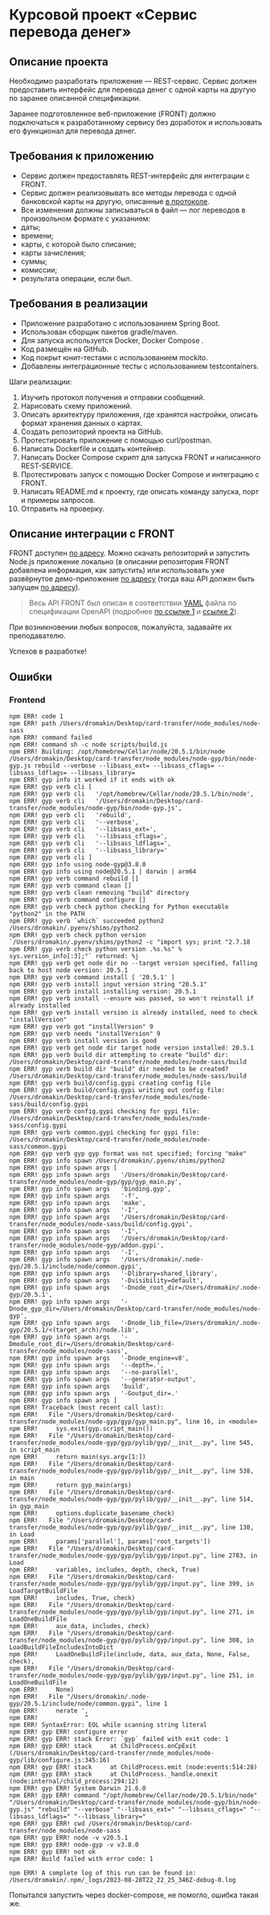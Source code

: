 # Курсовой проект «Сервис перевода денег»

## Описание проекта

Необходимо разработать приложение — REST-сервис. Сервис должен предоставить интерфейс для перевода денег с одной карты на другую по заранее описанной спецификации.

Заранее подготовленное веб-приложение (FRONT) должно подключаться к разработанному сервису без доработок и использовать его функционал для перевода денег.

## Требования к приложению

- Сервис должен предоставлять REST-интерфейс для интеграции с FRONT.
- Сервис должен реализовывать все методы перевода с одной банковской карты на другую, описанные [в протоколе](https://github.com/netology-code/jd-homeworks/blob/master/diploma/MoneyTransferServiceSpecification.yaml).
- Все изменения должны записываться в файл — лог переводов в произвольном формате с указанием:
- даты;
- времени;
- карты, с которой было списание;
- карты зачисления;
- суммы;
- комиссии;
- результата операции, если был.

## Требования в реализации

- Приложение разработано с использованием Spring Boot.
- Использован сборщик пакетов gradle/maven.
- Для запуска используется Docker, Docker Compose .
- Код размещён на GitHub.
- Код покрыт юнит-тестами с использованием mockito.
- Добавлены интеграционные тесты с использованием testcontainers.

Шаги реализации:

1. Изучить протокол получения и отправки сообщений.
1. Нарисовать схему приложений.
1. Описать архитектуру приложения, где хранятся настройки, описать формат хранения данных о картах.
1. Создать репозиторий проекта на GitHub.
1. Протестировать приложение с помощью curl/postman.
1. Написать Dockerfile и создать контейнер.
1. Написать Docker Compose  скрипт для запуска FRONT и написанного REST-SERVICE.
1. Протестировать запуск с помощью Docker Compose и интеграцию с FRONT.
1. Написать README.md к проекту, где описать команду запуска, порт и примеры запросов.
1. Отправить на проверку.

## Описание интеграции с FRONT

FRONT доступен [по адресу](https://github.com/serp-ya/card-transfer). Можно скачать репозиторий и запустить Node.js приложение локально (в описании репозитория FRONT добавлена информация, как запустить) или использовать уже развёрнутое демо-приложение [по адресу](https://serp-ya.github.io/card-transfer/) (тогда ваш API должен быть запущен [по адресу](http://localhost:5500/)).
> Весь API FRONT был описан в соответствии [YAML](https://github.com/netology-code/jd-homeworks/blob/master/diploma/MoneyTransferServiceSpecification.yaml)
файла по спецификации OpenAPI (подробнее [по ссылке 1](https://swagger.io/specification/) и [ссылке 2](https://starkovden.github.io/introduction-openapi-and-swagger.html)).

При возникновении любых вопросов, пожалуйста, задавайте их преподавателю.

Успехов в разработке!

## Ошибки
### Frontend
```shell
npm ERR! code 1
npm ERR! path /Users/dromakin/Desktop/card-transfer/node_modules/node-sass
npm ERR! command failed
npm ERR! command sh -c node scripts/build.js
npm ERR! Building: /opt/homebrew/Cellar/node/20.5.1/bin/node /Users/dromakin/Desktop/card-transfer/node_modules/node-gyp/bin/node-gyp.js rebuild --verbose --libsass_ext= --libsass_cflags= --libsass_ldflags= --libsass_library=
npm ERR! gyp info it worked if it ends with ok
npm ERR! gyp verb cli [
npm ERR! gyp verb cli   '/opt/homebrew/Cellar/node/20.5.1/bin/node',
npm ERR! gyp verb cli   '/Users/dromakin/Desktop/card-transfer/node_modules/node-gyp/bin/node-gyp.js',
npm ERR! gyp verb cli   'rebuild',
npm ERR! gyp verb cli   '--verbose',
npm ERR! gyp verb cli   '--libsass_ext=',
npm ERR! gyp verb cli   '--libsass_cflags=',
npm ERR! gyp verb cli   '--libsass_ldflags=',
npm ERR! gyp verb cli   '--libsass_library='
npm ERR! gyp verb cli ]
npm ERR! gyp info using node-gyp@3.8.0
npm ERR! gyp info using node@20.5.1 | darwin | arm64
npm ERR! gyp verb command rebuild []
npm ERR! gyp verb command clean []
npm ERR! gyp verb clean removing "build" directory
npm ERR! gyp verb command configure []
npm ERR! gyp verb check python checking for Python executable "python2" in the PATH
npm ERR! gyp verb `which` succeeded python2 /Users/dromakin/.pyenv/shims/python2
npm ERR! gyp verb check python version `/Users/dromakin/.pyenv/shims/python2 -c "import sys; print "2.7.18
npm ERR! gyp verb check python version .%s.%s" % sys.version_info[:3];"` returned: %j
npm ERR! gyp verb get node dir no --target version specified, falling back to host node version: 20.5.1
npm ERR! gyp verb command install [ '20.5.1' ]
npm ERR! gyp verb install input version string "20.5.1"
npm ERR! gyp verb install installing version: 20.5.1
npm ERR! gyp verb install --ensure was passed, so won't reinstall if already installed
npm ERR! gyp verb install version is already installed, need to check "installVersion"
npm ERR! gyp verb got "installVersion" 9
npm ERR! gyp verb needs "installVersion" 9
npm ERR! gyp verb install version is good
npm ERR! gyp verb get node dir target node version installed: 20.5.1
npm ERR! gyp verb build dir attempting to create "build" dir: /Users/dromakin/Desktop/card-transfer/node_modules/node-sass/build
npm ERR! gyp verb build dir "build" dir needed to be created? /Users/dromakin/Desktop/card-transfer/node_modules/node-sass/build
npm ERR! gyp verb build/config.gypi creating config file
npm ERR! gyp verb build/config.gypi writing out config file: /Users/dromakin/Desktop/card-transfer/node_modules/node-sass/build/config.gypi
npm ERR! gyp verb config.gypi checking for gypi file: /Users/dromakin/Desktop/card-transfer/node_modules/node-sass/config.gypi
npm ERR! gyp verb common.gypi checking for gypi file: /Users/dromakin/Desktop/card-transfer/node_modules/node-sass/common.gypi
npm ERR! gyp verb gyp gyp format was not specified; forcing "make"
npm ERR! gyp info spawn /Users/dromakin/.pyenv/shims/python2
npm ERR! gyp info spawn args [
npm ERR! gyp info spawn args   '/Users/dromakin/Desktop/card-transfer/node_modules/node-gyp/gyp/gyp_main.py',
npm ERR! gyp info spawn args   'binding.gyp',
npm ERR! gyp info spawn args   '-f',
npm ERR! gyp info spawn args   'make',
npm ERR! gyp info spawn args   '-I',
npm ERR! gyp info spawn args   '/Users/dromakin/Desktop/card-transfer/node_modules/node-sass/build/config.gypi',
npm ERR! gyp info spawn args   '-I',
npm ERR! gyp info spawn args   '/Users/dromakin/Desktop/card-transfer/node_modules/node-gyp/addon.gypi',
npm ERR! gyp info spawn args   '-I',
npm ERR! gyp info spawn args   '/Users/dromakin/.node-gyp/20.5.1/include/node/common.gypi',
npm ERR! gyp info spawn args   '-Dlibrary=shared_library',
npm ERR! gyp info spawn args   '-Dvisibility=default',
npm ERR! gyp info spawn args   '-Dnode_root_dir=/Users/dromakin/.node-gyp/20.5.1',
npm ERR! gyp info spawn args   '-Dnode_gyp_dir=/Users/dromakin/Desktop/card-transfer/node_modules/node-gyp',
npm ERR! gyp info spawn args   '-Dnode_lib_file=/Users/dromakin/.node-gyp/20.5.1/<(target_arch)/node.lib',
npm ERR! gyp info spawn args   '-Dmodule_root_dir=/Users/dromakin/Desktop/card-transfer/node_modules/node-sass',
npm ERR! gyp info spawn args   '-Dnode_engine=v8',
npm ERR! gyp info spawn args   '--depth=.',
npm ERR! gyp info spawn args   '--no-parallel',
npm ERR! gyp info spawn args   '--generator-output',
npm ERR! gyp info spawn args   'build',
npm ERR! gyp info spawn args   '-Goutput_dir=.'
npm ERR! gyp info spawn args ]
npm ERR! Traceback (most recent call last):
npm ERR!   File "/Users/dromakin/Desktop/card-transfer/node_modules/node-gyp/gyp/gyp_main.py", line 16, in <module>
npm ERR!     sys.exit(gyp.script_main())
npm ERR!   File "/Users/dromakin/Desktop/card-transfer/node_modules/node-gyp/gyp/pylib/gyp/__init__.py", line 545, in script_main
npm ERR!     return main(sys.argv[1:])
npm ERR!   File "/Users/dromakin/Desktop/card-transfer/node_modules/node-gyp/gyp/pylib/gyp/__init__.py", line 538, in main
npm ERR!     return gyp_main(args)
npm ERR!   File "/Users/dromakin/Desktop/card-transfer/node_modules/node-gyp/gyp/pylib/gyp/__init__.py", line 514, in gyp_main
npm ERR!     options.duplicate_basename_check)
npm ERR!   File "/Users/dromakin/Desktop/card-transfer/node_modules/node-gyp/gyp/pylib/gyp/__init__.py", line 130, in Load
npm ERR!     params['parallel'], params['root_targets'])
npm ERR!   File "/Users/dromakin/Desktop/card-transfer/node_modules/node-gyp/gyp/pylib/gyp/input.py", line 2783, in Load
npm ERR!     variables, includes, depth, check, True)
npm ERR!   File "/Users/dromakin/Desktop/card-transfer/node_modules/node-gyp/gyp/pylib/gyp/input.py", line 399, in LoadTargetBuildFile
npm ERR!     includes, True, check)
npm ERR!   File "/Users/dromakin/Desktop/card-transfer/node_modules/node-gyp/gyp/pylib/gyp/input.py", line 271, in LoadOneBuildFile
npm ERR!     aux_data, includes, check)
npm ERR!   File "/Users/dromakin/Desktop/card-transfer/node_modules/node-gyp/gyp/pylib/gyp/input.py", line 308, in LoadBuildFileIncludesIntoDict
npm ERR!     LoadOneBuildFile(include, data, aux_data, None, False, check),
npm ERR!   File "/Users/dromakin/Desktop/card-transfer/node_modules/node-gyp/gyp/pylib/gyp/input.py", line 251, in LoadOneBuildFile
npm ERR!     None)
npm ERR!   File "/Users/dromakin/.node-gyp/20.5.1/include/node/common.gypi", line 1
npm ERR!     nerate ',
npm ERR!             ^
npm ERR! SyntaxError: EOL while scanning string literal
npm ERR! gyp ERR! configure error 
npm ERR! gyp ERR! stack Error: `gyp` failed with exit code: 1
npm ERR! gyp ERR! stack     at ChildProcess.onCpExit (/Users/dromakin/Desktop/card-transfer/node_modules/node-gyp/lib/configure.js:345:16)
npm ERR! gyp ERR! stack     at ChildProcess.emit (node:events:514:28)
npm ERR! gyp ERR! stack     at ChildProcess._handle.onexit (node:internal/child_process:294:12)
npm ERR! gyp ERR! System Darwin 21.6.0
npm ERR! gyp ERR! command "/opt/homebrew/Cellar/node/20.5.1/bin/node" "/Users/dromakin/Desktop/card-transfer/node_modules/node-gyp/bin/node-gyp.js" "rebuild" "--verbose" "--libsass_ext=" "--libsass_cflags=" "--libsass_ldflags=" "--libsass_library="
npm ERR! gyp ERR! cwd /Users/dromakin/Desktop/card-transfer/node_modules/node-sass
npm ERR! gyp ERR! node -v v20.5.1
npm ERR! gyp ERR! node-gyp -v v3.8.0
npm ERR! gyp ERR! not ok 
npm ERR! Build failed with error code: 1

npm ERR! A complete log of this run can be found in: /Users/dromakin/.npm/_logs/2023-08-28T22_22_25_346Z-debug-0.log
```

Попытался запустить через docker-compose, не помогло, ошибка такая же.

